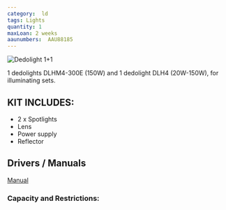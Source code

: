 ```yaml
---
category:  ld
tags: Lights
quantity: 1
maxLoan: 2 weeks
aaunumbers:  AAU88185
---
```

![Dedolight 1+1](https://www.bhphotovideo.com/images/images500x500/dedolight_dlhm4_300e_dmx_dlhm4_300e_150w_light_head_1090334.jpg)

1 dedolights DLHM4-300E (150W) and 1 dedolight DLH4 (20W-150W), for illuminating sets.
## KIT INCLUDES:
-  2 x Spotlights 
-  Lens 
-  Power supply 
-  Reflector

## Drivers / Manuals
[Manual](https://www.dedoweigertfilm.de/dwf-en/media/Manuals/dl/DL-DLH4.php)



### Capacity and Restrictions:
